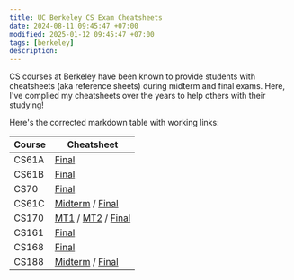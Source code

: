 ```yaml
---
title: UC Berkeley CS Exam Cheatsheets
date: 2024-08-11 09:45:47 +07:00
modified: 2025-01-12 09:45:47 +07:00
tags: [berkeley]
description:
---
```


CS courses at Berkeley have been known to provide students with cheatsheets (aka reference sheets) during midterm and final exams. Here, I've complied my cheatsheets over the years to help others with their studying!

Here's the corrected markdown table with working links:

| Course | Cheatsheet |
|--------|------------|
| CS61A  | [Final](https://drive.google.com/file/d/1FSmnyJ_BEqcA_GrPLPhhqoeyXQ7MA2vB/view?usp=sharing) |
| CS61B  | [Final](https://docs.google.com/document/d/1PMoL1xJ9xa6ywQQ8HCc1oxLf2TUCiCaKaatlKYv6RZw/edit) |
| CS70   | [Final](https://drive.google.com/file/d/1i8UCPDpPkVqZ61dr-Kk9qSJkFFzJytlE/view?usp=sharing) |
| CS61C  | [Midterm](https://drive.google.com/file/d/1UEiiYnRjjuRYxYFCqV2xFWjPx8xcmkQr/view?usp=sharing) / [Final](https://drive.google.com/file/d/1h142HbAIEN9_kd1p3INtqVoQFWUwRZxn/view?usp=sharing) |
| CS170  | [MT1](https://drive.google.com/file/d/1uEawsDbUen_H3qUNhwhVI3c5qt79LVnt/view?usp=sharing) / [MT2](https://drive.google.com/file/d/1iOOiLFlow3axMgbJeUVHbdI1P2bKGt_l/view?usp=sharing) / [Final](https://drive.google.com/file/d/145iJlWhVmtnxNbdDFTf-zN8t6GPfAu2u/view?usp=sharing) |
| CS161  | [Final](https://drive.google.com/file/d/1LztlX-FIc8lxuAa0ArS5OVFUfGmBeSuv/view?usp=sharing) |
| CS168  | [Final](https://drive.google.com/file/d/1BUIbY5IBwZAszjBXYrPcBnPFYNXplNCj/view?usp=sharing) |
| CS188  | [Midterm](https://drive.google.com/file/d/1DyPvOKgu1ogtaKckdCiN61dS6XXMjq03/view?usp=sharing) / [Final](https://drive.google.com/file/d/15F2NaNz8c1RF4q_uOoXHd4urJuC3Pg4X/view?usp=sharing) |
